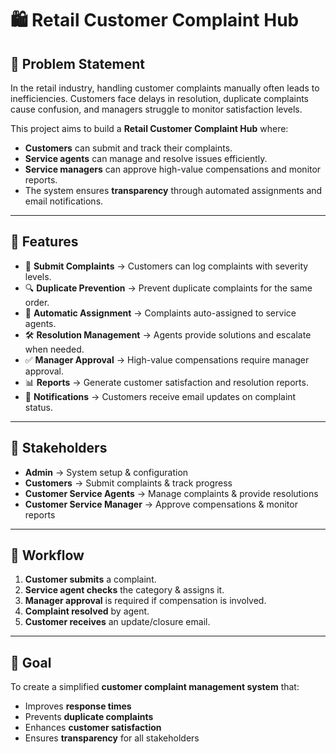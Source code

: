 # 🛍️ Retail Customer Complaint Hub  

## 📌 **Problem Statement**  
In the retail industry, handling customer complaints manually often leads to inefficiencies. Customers face delays in resolution, duplicate complaints cause confusion, and managers struggle to monitor satisfaction levels.  

This project aims to build a **Retail Customer Complaint Hub** where:  

- **Customers** can submit and track their complaints.  
- **Service agents** can manage and resolve issues efficiently.  
- **Service managers** can approve high-value compensations and monitor reports.  
- The system ensures **transparency** through automated assignments and email notifications.  

---

## 🚀 **Features**  
- 📝 **Submit Complaints** → Customers can log complaints with severity levels.  
- 🔍 **Duplicate Prevention** → Prevent duplicate complaints for the same order.  
- 🔄 **Automatic Assignment** → Complaints auto-assigned to service agents.  
- 🛠️ **Resolution Management** → Agents provide solutions and escalate when needed.  
- ✅ **Manager Approval** → High-value compensations require manager approval.  
- 📊 **Reports** → Generate customer satisfaction and resolution reports.  
- 📧 **Notifications** → Customers receive email updates on complaint status.  

---

## 👥 **Stakeholders**  
- **Admin** → System setup & configuration  
- **Customers** → Submit complaints & track progress  
- **Customer Service Agents** → Manage complaints & provide resolutions  
- **Customer Service Manager** → Approve compensations & monitor reports  

---

## 🔄 **Workflow**  
1. **Customer submits** a complaint.  
2. **Service agent checks** the category & assigns it.  
3. **Manager approval** is required if compensation is involved.  
4. **Complaint resolved** by agent.  
5. **Customer receives** an update/closure email.  

---

## 🎯 **Goal**  
To create a simplified **customer complaint management system** that:  

- Improves **response times**  
- Prevents **duplicate complaints**  
- Enhances **customer satisfaction**  
- Ensures **transparency** for all stakeholders  
